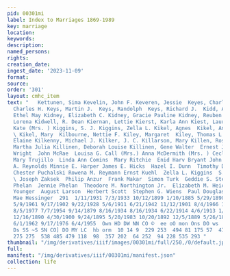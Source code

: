 ```yaml
---
pid: 00301mi
label: Index to Marriages 1869-1989
key: marriage
location: 
keywords: 
description: 
named_persons: 
rights: 
creation_date: 
ingest_date: '2023-11-09'
format: 
source: 
order: '301'
layout: cmhc_item
text: "   Kettunen, Sima Kevelin, John F. Keveren, Jessie  Keyes, Charles H. Keyes,
  Charles H. Keys, Martin J.  Keys, Randolph  Keys, Richard J.  Kidd, Alexander  Kidd,
  Ethel May Kidney, Elizabeth C. Kidney, Gracie Pauline Kidney, Reuben F. Kidwell],
  Lorena Kidwell, R. Dean Kiernan, Lettie Kierst, Karla Ann Kiest, Lauren J. Kietzdorn,
  Kate (Mrs. ) Kiggins, S. J. Kiggins, Zella L. Kikel, Agnes  Kikel, Ana  Kikel, Johanna
  \ Kikel, Mary  Kilbourne, Nettie F. Kiley, Margaret  Kiley, Thomas L. Kilgroe, Joy
  Elaine Kilkenny, Michael J. Kilker, J. C. Killarson, Mary Killen, Rosa Ella Killenen,
  Martha Julia Killinen, Deborah Louise Killinen, Gene Walter  Ernest J. Holder Berth
  Wright  John McRae  Louisa G. Call (Mrs.) Anna McDermith (Mrs. ) Cecletta J. Nigro
  Mary Trujillo  Linda Ann Comins  Mary Ritchie  Enid Harv Bryant John Bryant  William
  A. Reynolds Minnie E. Harper James E. Hicks  Hazel I. Dunn  Timothy Delaney  Alan
  Chester Puchalski Rowena M. Reymann Ernst Kuehl  Zella L. Kiggins  S. J. Kiggins
  \ Joseph Zaksek  Philip Anzur  Frank Makar  Simon Turk  Geddie S. Stewart John H.
  Phelan  Jennie Phelan  Theodore M. Northington Jr.  Elizabeth M. Heichemer Emma
  Younger  August Larson  Herbert Scott  Stephen G. Wiens  Paul Douglas Barr Esther
  Mae Hessinger  291  1/11/1931 7/3/1933 10/12/1899 1/10/1885 5/29/1890 9/5/1906 10/11/1941
  5/9/1961 9/17/1902 9/22/1928 5/6/1911 6/21/1942 11/12/1901 8/4/1966 12/2/1934 3/6/1881
  8/5/1977 7/7/1954 9/14/1879 8/16/1934 8/16/1934 6/22/1914 4/6/1913 1/8/1911 11/13/1910
  12/16/1890 4/30/1900 9/24/1895 5/20/1983 10/20/1892 12/5/1889 5/26/1894 2/12/1882
  6/1/1962 9/17/1976 6/4/1955  Own HD DW NN CO ©  ee oO mon Ons DO ws  — > DW  DN
  Ds SS ~S SN CO] DO MY LC  hb orm  10 14 9  229 253  494 81 175 57  47 635 280  27
  275 275  538 485 479 118  98  357 202  64 252  94 228 535 293 "
thumbnail: "/img/derivatives/iiif/images/00301mi/full/250,/0/default.jpg"
full: 
manifest: "/img/derivatives/iiif/00301mi/manifest.json"
collection: life
---
```

